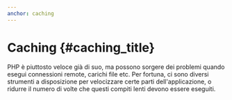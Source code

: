 ```yaml
---
anchor: caching
---
```


# Caching {#caching_title}

PHP è piuttosto veloce già di suo, ma possono sorgere dei problemi quando esegui connessioni remote, carichi file etc.
Per fortuna, ci sono diversi strumenti a disposizione per velocizzare certe parti dell'applicazione, o ridurre il numero
di volte che questi compiti lenti devono essere eseguiti.
